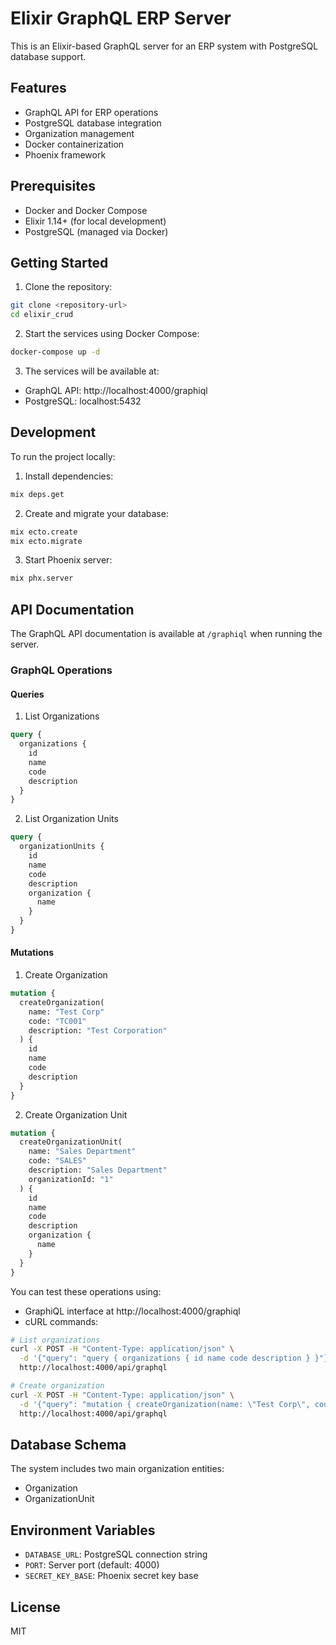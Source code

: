 # Elixir GraphQL ERP Server

This is an Elixir-based GraphQL server for an ERP system with PostgreSQL database support.

## Features

- GraphQL API for ERP operations
- PostgreSQL database integration
- Organization management
- Docker containerization
- Phoenix framework

## Prerequisites

- Docker and Docker Compose
- Elixir 1.14+ (for local development)
- PostgreSQL (managed via Docker)

## Getting Started

1. Clone the repository:
```bash
git clone <repository-url>
cd elixir_crud
```

2. Start the services using Docker Compose:
```bash
docker-compose up -d
```

3. The services will be available at:
- GraphQL API: http://localhost:4000/graphiql
- PostgreSQL: localhost:5432

## Development

To run the project locally:

1. Install dependencies:
```bash
mix deps.get
```

2. Create and migrate your database:
```bash
mix ecto.create
mix ecto.migrate
```

3. Start Phoenix server:
```bash
mix phx.server
```

## API Documentation

The GraphQL API documentation is available at `/graphiql` when running the server.

### GraphQL Operations

#### Queries

1. List Organizations
```graphql
query {
  organizations {
    id
    name
    code
    description
  }
}
```

2. List Organization Units
```graphql
query {
  organizationUnits {
    id
    name
    code
    description
    organization {
      name
    }
  }
}
```

#### Mutations

1. Create Organization
```graphql
mutation {
  createOrganization(
    name: "Test Corp"
    code: "TC001"
    description: "Test Corporation"
  ) {
    id
    name
    code
    description
  }
}
```

2. Create Organization Unit
```graphql
mutation {
  createOrganizationUnit(
    name: "Sales Department"
    code: "SALES"
    description: "Sales Department"
    organizationId: "1"
  ) {
    id
    name
    code
    description
    organization {
      name
    }
  }
}
```

You can test these operations using:
- GraphiQL interface at http://localhost:4000/graphiql
- cURL commands:
```bash
# List organizations
curl -X POST -H "Content-Type: application/json" \
  -d '{"query": "query { organizations { id name code description } }"}' \
  http://localhost:4000/api/graphql

# Create organization
curl -X POST -H "Content-Type: application/json" \
  -d '{"query": "mutation { createOrganization(name: \"Test Corp\", code: \"TC001\", description: \"Test Corporation\") { id name code description } }"}' \
  http://localhost:4000/api/graphql
```

## Database Schema

The system includes two main organization entities:
- Organization
- OrganizationUnit

## Environment Variables

- `DATABASE_URL`: PostgreSQL connection string
- `PORT`: Server port (default: 4000)
- `SECRET_KEY_BASE`: Phoenix secret key base

## License

MIT 